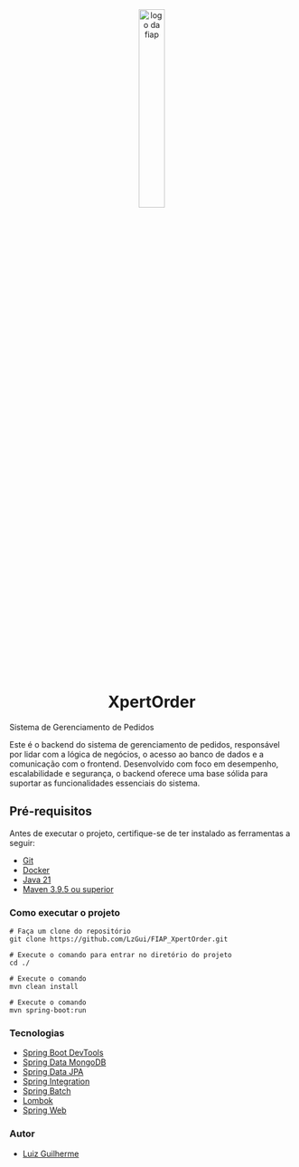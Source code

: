 <div style="text-align: center">
  <img src="https://upload.wikimedia.org/wikipedia/commons/d/d4/Fiap-logo-novo.jpg" alt="logo da fiap" width=30%/>
</div>

<h1 align="center">XpertOrder</h1>

Sistema de Gerenciamento de Pedidos

Este é o backend do sistema de gerenciamento de pedidos, responsável por lidar com a lógica de negócios, 
o acesso ao banco de dados e a comunicação com o frontend. Desenvolvido com foco em desempenho, 
escalabilidade e segurança, o backend oferece uma base sólida para suportar as funcionalidades essenciais do sistema.

## Pré-requisitos

Antes de executar o projeto, certifique-se de ter instalado as ferramentas a seguir:

* [Git](https://www.git-scm.com/downloads)
* [Docker](https://docs.docker.com/get-docker/)
* [Java 21](https://www.oracle.com/java/technologies/javase/jdk21-archive-downloads.html)
* [Maven 3.9.5 ou superior](https://maven.apache.org/download.cgi)

### Como executar o projeto

```
# Faça um clone do repositório
git clone https://github.com/LzGui/FIAP_XpertOrder.git

# Execute o comando para entrar no diretório do projeto
cd ./

# Execute o comando
mvn clean install

# Execute o comando
mvn spring-boot:run

```

### Tecnologias

- [Spring Boot DevTools](https://docs.spring.io/spring-boot/docs/1.5.16.RELEASE/reference/html/using-boot-devtools.html)
- [Spring Data MongoDB](https://spring.io/projects/spring-data-mongodb/)
- [Spring Data JPA](https://spring.io/projects/spring-data-jpa)
- [Spring Integration](https://spring.io/projects/spring-integration)
- [Spring Batch](https://spring.io/projects/spring-batch)
- [Lombok](https://projectlombok.org/)
- [Spring Web](https://docs.spring.io/spring-framework/reference/web.html)

### Autor

* [Luiz Guilherme](https://www.linkedin.com/in/lzguilhermecp/)

